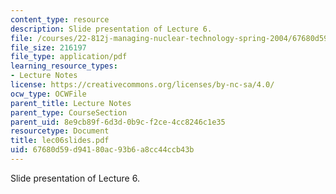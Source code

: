 ```yaml
---
content_type: resource
description: Slide presentation of Lecture 6.
file: /courses/22-812j-managing-nuclear-technology-spring-2004/67680d59d94180ac93b6a8cc44ccb43b_lec06slides.pdf
file_size: 216197
file_type: application/pdf
learning_resource_types:
- Lecture Notes
license: https://creativecommons.org/licenses/by-nc-sa/4.0/
ocw_type: OCWFile
parent_title: Lecture Notes
parent_type: CourseSection
parent_uid: 8e9cb89f-6d3d-0b9c-f2ce-4cc8246c1e35
resourcetype: Document
title: lec06slides.pdf
uid: 67680d59-d941-80ac-93b6-a8cc44ccb43b
---
```

Slide presentation of Lecture 6.